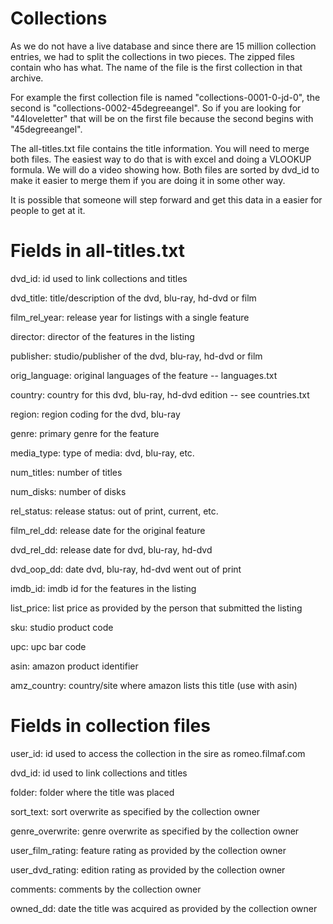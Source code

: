 # Collections

As we do not have a live database and since there are 15 million collection
entries, we had to split the collections in two pieces.  The zipped files
contain who has what. The name of the file is the first collection in that
archive.

For example the first collection file is named "collections-0001-0-jd-0",
the second is "collections-0002-45degreeangel".  So if you are looking for
"44loveletter" that will be on the first file because the second begins
with "45degreeangel".

The all-titles.txt file contains the title information. You will need to
merge both files. The easiest way to do that is with excel and doing a
VLOOKUP formula.  We will do a video showing how.  Both files are sorted
by dvd_id to make it easier to merge them if you are doing it in some
other way.

It is possible that someone will step forward and get this data in a
easier for people to get at it.


Fields in all-titles.txt
========================
dvd_id: id used to link collections and titles

dvd_title: title/description of the dvd, blu-ray, hd-dvd or film

film_rel_year: release year for listings with a single feature

director: director of the features in the listing

publisher: studio/publisher of the dvd, blu-ray, hd-dvd or film

orig_language: original languages of the feature -- languages.txt

country: country for this dvd, blu-ray, hd-dvd edition -- see countries.txt

region: region coding for the dvd, blu-ray

genre: primary genre for the feature

media_type: type of media: dvd, blu-ray, etc.

num_titles: number of titles

num_disks: number of disks

rel_status: release status: out of print, current, etc.

film_rel_dd: release date for the original feature

dvd_rel_dd: release date for dvd, blu-ray, hd-dvd

dvd_oop_dd: date dvd, blu-ray, hd-dvd went out of print

imdb_id: imdb id for the features in the listing

list_price: list price as provided by the person that submitted the listing

sku: studio product code

upc: upc bar code

asin: amazon product identifier

amz_country: country/site where amazon lists this title (use with asin)


Fields in collection files
==========================
user_id: id used to access the collection in the sire as romeo.filmaf.com

dvd_id: id used to link collections and titles

folder: folder where the title was placed

sort_text: sort overwrite as specified by the collection owner

genre_overwrite: genre overwrite as specified by the collection owner

user_film_rating: feature rating as provided by the collection owner

user_dvd_rating: edition rating as provided by the collection owner

comments: comments by the collection owner

owned_dd: date the title was acquired as provided by the collection owner
